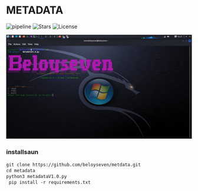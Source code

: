 # METADATA
 
   ![pipeline](https://img.shields.io/badge/pipeline-passed-brightgreen)
   ![Stars](https://img.shields.io/github/stars/beloyseven?style=social)
   ![License](https://img.shields.io/badge/license-MIT-blue)
   
   ![My Photo](./photo.png)
   
### installsaun

    git clone https://github.com/beloyseven/metdata.git 
    cd metadata
    python3 metadataV1.0.py
     pip install -r requirements.txt
     
